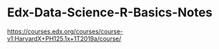 # Edx-Data-Science-R-Basics-Notes
https://courses.edx.org/courses/course-v1:HarvardX+PH125.1x+1T2019a/course/
